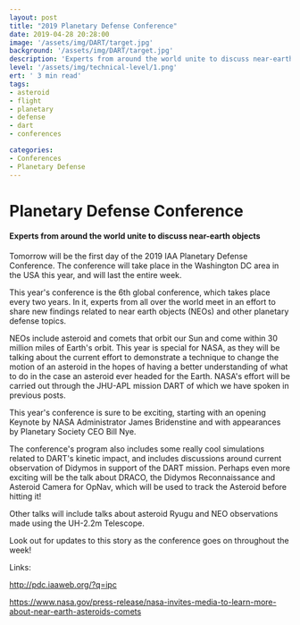 ```yaml
---
layout: post
title: "2019 Planetary Defense Conference"
date: 2019-04-28 20:28:00
image: '/assets/img/DART/target.jpg'
background: '/assets/img/DART/target.jpg'
description: 'Experts from around the world unite to discuss near-earth objects'
level: '/assets/img/technical-level/1.png'
ert: ' 3 min read'
tags:
- asteroid
- flight
- planetary
- defense
- dart
- conferences

categories:
- Conferences
- Planetary Defense
---
```


# Planetary Defense Conference
#### Experts from around the world unite to discuss near-earth objects


Tomorrow will be the first day of the 2019 IAA Planetary Defense Conference. The conference will take place in the Washington DC area in the USA this year, and will last the entire week. 

This year's conference is the 6th global conference, which takes place every two years. In it, experts from all over the world meet in an effort to share new findings related to near earth objects (NEOs) and other planetary defense topics. 

NEOs include asteroid and comets that orbit our Sun and come within 30 million miles of Earth's orbit. This year is special for NASA, as they will be talking about the current effort to demonstrate a technique to change the motion of an asteroid in the hopes of having a better understanding of what to do in the case an asteroid ever headed for the Earth. NASA's effort will be carried out through the JHU-APL mission DART of which we have spoken in previous posts. 

This year's conference is sure to be exciting, starting with an opening Keynote by NASA Administrator James Bridenstine and with appearances by Planetary Society CEO Bill Nye.

The conference's program also includes some really cool simulations related to DART's kinetic impact, and includes discussions around current observation of Didymos in support of the DART mission. Perhaps even more exciting will be the talk about DRACO, the Didymos Reconnaissance and Asteroid Camera for OpNav, which will be used to track the Asteroid before hitting it!

Other talks will include talks about asteroid Ryugu and NEO observations made using the UH-2.2m Telescope. 

Look out for updates to this story as the conference goes on throughout the week!

Links:

<a href="http://pdc.iaaweb.org/?q=ipc">http://pdc.iaaweb.org/?q=ipc</a>

<a href="https://www.nasa.gov/press-release/nasa-invites-media-to-learn-more-about-near-earth-asteroids-comets">https://www.nasa.gov/press-release/nasa-invites-media-to-learn-more-about-near-earth-asteroids-comets</a>